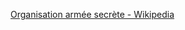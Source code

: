 ﻿[Organisation armée secrète - Wikipedia](https://en.wikipedia.org/wiki/Organisation_arm%C3%A9e_secr%C3%A8te)